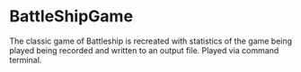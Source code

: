 # BattleShipGame
The classic game of Battleship is recreated with statistics of the game being played being recorded and written to an output file. Played via command terminal.
